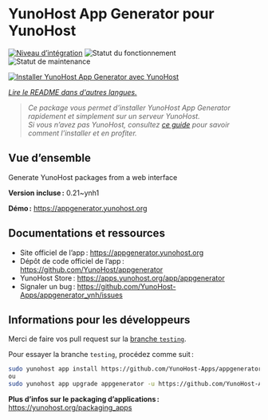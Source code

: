 <!--
Nota bene : ce README est automatiquement généré par <https://github.com/YunoHost/apps/tree/master/tools/readme_generator>
Il NE doit PAS être modifié à la main.
-->

# YunoHost App Generator pour YunoHost

[![Niveau d’intégration](https://apps.yunohost.org/badge/integration/appgenerator)](https://ci-apps.yunohost.org/ci/apps/appgenerator/)
![Statut du fonctionnement](https://apps.yunohost.org/badge/state/appgenerator)
![Statut de maintenance](https://apps.yunohost.org/badge/maintained/appgenerator)

[![Installer YunoHost App Generator avec YunoHost](https://install-app.yunohost.org/install-with-yunohost.svg)](https://install-app.yunohost.org/?app=appgenerator)

*[Lire le README dans d'autres langues.](./ALL_README.md)*

> *Ce package vous permet d’installer YunoHost App Generator rapidement et simplement sur un serveur YunoHost.*  
> *Si vous n’avez pas YunoHost, consultez [ce guide](https://yunohost.org/install) pour savoir comment l’installer et en profiter.*

## Vue d’ensemble

Generate YunoHost packages from a web interface


**Version incluse :** 0.21~ynh1

**Démo :** <https://appgenerator.yunohost.org>
## Documentations et ressources

- Site officiel de l’app : <https://appgenerator.yunohost.org>
- Dépôt de code officiel de l’app : <https://github.com/YunoHost/appgenerator>
- YunoHost Store : <https://apps.yunohost.org/app/appgenerator>
- Signaler un bug : <https://github.com/YunoHost-Apps/appgenerator_ynh/issues>

## Informations pour les développeurs

Merci de faire vos pull request sur la [branche `testing`](https://github.com/YunoHost-Apps/appgenerator_ynh/tree/testing).

Pour essayer la branche `testing`, procédez comme suit :

```bash
sudo yunohost app install https://github.com/YunoHost-Apps/appgenerator_ynh/tree/testing --debug
ou
sudo yunohost app upgrade appgenerator -u https://github.com/YunoHost-Apps/appgenerator_ynh/tree/testing --debug
```

**Plus d’infos sur le packaging d’applications :** <https://yunohost.org/packaging_apps>

